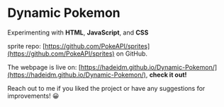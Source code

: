 # Dynamic Pokemon

Experimenting with **HTML**, **JavaScript**, and **CSS** 

sprite repo: [https://github.com/PokeAPI/sprites](https://github.com/PokeAPI/sprites) on GitHub.

The webpage is live on: [https://hadeidm.github.io/Dynamic-Pokemon/](https://hadeidm.github.io/Dynamic-Pokemon/), **check it out!**

Reach out to me if you liked the project or have any suggestions for improvements! :grinning:



